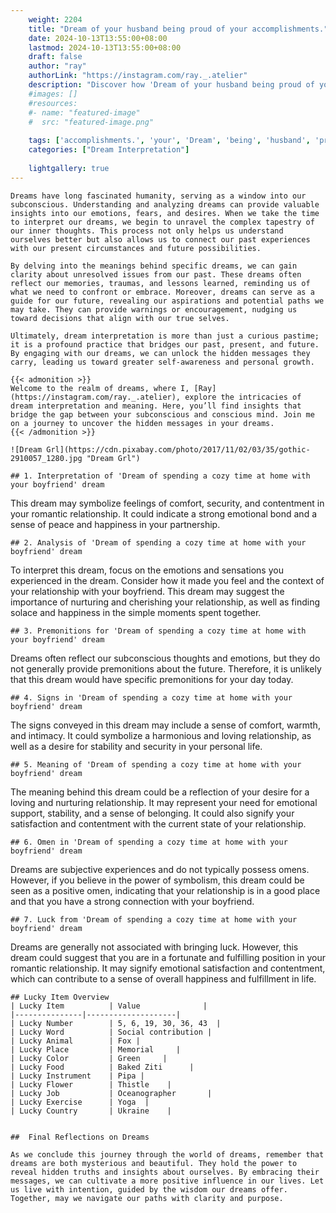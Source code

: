 ```yaml
---
    weight: 2204
    title: "Dream of your husband being proud of your accomplishments."  # Assuming 'title' column exists
    date: 2024-10-13T13:55:00+08:00
    lastmod: 2024-10-13T13:55:00+08:00
    draft: false
    author: "ray"
    authorLink: "https://instagram.com/ray._.atelier"
    description: "Discover how 'Dream of your husband being proud of your accomplishments.' can interpret your future and uncover its significant meanings in your life."
    #images: []
    #resources:
    #- name: "featured-image"
    #  src: "featured-image.png"
    
    tags: ['accomplishments.', 'your', 'Dream', 'being', 'husband', 'proud', 'of']
    categories: ["Dream Interpretation"]
    
    lightgallery: true
---
```

    
    Dreams have long fascinated humanity, serving as a window into our subconscious. Understanding and analyzing dreams can provide valuable insights into our emotions, fears, and desires. When we take the time to interpret our dreams, we begin to unravel the complex tapestry of our inner thoughts. This process not only helps us understand ourselves better but also allows us to connect our past experiences with our present circumstances and future possibilities.
    
    By delving into the meanings behind specific dreams, we can gain clarity about unresolved issues from our past. These dreams often reflect our memories, traumas, and lessons learned, reminding us of what we need to confront or embrace. Moreover, dreams can serve as a guide for our future, revealing our aspirations and potential paths we may take. They can provide warnings or encouragement, nudging us toward decisions that align with our true selves.
    
    Ultimately, dream interpretation is more than just a curious pastime; it is a profound practice that bridges our past, present, and future. By engaging with our dreams, we can unlock the hidden messages they carry, leading us toward greater self-awareness and personal growth.
    
    {{< admonition >}}
    Welcome to the realm of dreams, where I, [Ray](https://instagram.com/ray._.atelier), explore the intricacies of dream interpretation and meaning. Here, you’ll find insights that bridge the gap between your subconscious and conscious mind. Join me on a journey to uncover the hidden messages in your dreams.
    {{< /admonition >}}
    
    ![Dream Grl](https://cdn.pixabay.com/photo/2017/11/02/03/35/gothic-2910057_1280.jpg "Dream Grl")
    
    ## 1. Interpretation of 'Dream of spending a cozy time at home with your boyfriend' dream
    
This dream may symbolize feelings of comfort, security, and contentment in your romantic relationship. It could indicate a strong emotional bond and a sense of peace and happiness in your partnership.
    
    ## 2. Analysis of 'Dream of spending a cozy time at home with your boyfriend' dream
    
To interpret this dream, focus on the emotions and sensations you experienced in the dream. Consider how it made you feel and the context of your relationship with your boyfriend. This dream may suggest the importance of nurturing and cherishing your relationship, as well as finding solace and happiness in the simple moments spent together.
    
    ## 3. Premonitions for 'Dream of spending a cozy time at home with your boyfriend' dream
    
Dreams often reflect our subconscious thoughts and emotions, but they do not generally provide premonitions about the future. Therefore, it is unlikely that this dream would have specific premonitions for your day today.
    
    ## 4. Signs in 'Dream of spending a cozy time at home with your boyfriend' dream
    
The signs conveyed in this dream may include a sense of comfort, warmth, and intimacy. It could symbolize a harmonious and loving relationship, as well as a desire for stability and security in your personal life.
    
    ## 5. Meaning of 'Dream of spending a cozy time at home with your boyfriend' dream
    
The meaning behind this dream could be a reflection of your desire for a loving and nurturing relationship. It may represent your need for emotional support, stability, and a sense of belonging. It could also signify your satisfaction and contentment with the current state of your relationship.
    
    ## 6. Omen in 'Dream of spending a cozy time at home with your boyfriend' dream
    
Dreams are subjective experiences and do not typically possess omens. However, if you believe in the power of symbolism, this dream could be seen as a positive omen, indicating that your relationship is in a good place and that you have a strong connection with your boyfriend.
    
    ## 7. Luck from 'Dream of spending a cozy time at home with your boyfriend' dream
    
Dreams are generally not associated with bringing luck. However, this dream could suggest that you are in a fortunate and fulfilling position in your romantic relationship. It may signify emotional satisfaction and contentment, which can contribute to a sense of overall happiness and fulfillment in life.
    
    ## Lucky Item Overview
    | Lucky Item          | Value              |
    |---------------|--------------------|
    | Lucky Number        | 5, 6, 19, 30, 36, 43  |
    | Lucky Word          | Social contribution |
    | Lucky Animal        | Fox |
    | Lucky Place         | Memorial     |
    | Lucky Color         | Green     |
    | Lucky Food          | Baked Ziti      |
    | Lucky Instrument    | Pipa |
    | Lucky Flower        | Thistle    |
    | Lucky Job           | Oceanographer       |
    | Lucky Exercise      | Yoga  |
    | Lucky Country       | Ukraine    |
    
    
    ##  Final Reflections on Dreams
    
    As we conclude this journey through the world of dreams, remember that dreams are both mysterious and beautiful. They hold the power to reveal hidden truths and insights about ourselves. By embracing their messages, we can cultivate a more positive influence in our lives. Let us live with intention, guided by the wisdom our dreams offer. Together, may we navigate our paths with clarity and purpose.
    